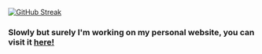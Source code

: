 <!--[![GitHub Streak](https://streak-stats.demolab.com/?user=Trizzole&theme=radical)](https://git.io/streak-stats)-->
[![GitHub Streak](https://streak-stats.demolab.com/?user=Trizzole)](https://git.io/streak-stats)
### Slowly but surely I'm working on my personal website, you can visit it [here!](https://thomasqmd.quarto.pub/website/)

<!--
**Trizzole/Trizzole** is a ✨ _special_ ✨ repository because its `README.md` (this file) appears on your GitHub profile.

Here are some ideas to get you started:

- 🔭 I’m currently working on ...
- 🌱 I’m currently learning ...
- 👯 I’m looking to collaborate on ...
- 🤔 I’m looking for help with ...
- 💬 Ask me about ...
- 📫 How to reach me: ...
- 😄 Pronouns: ...
- ⚡ Fun fact: ...
-->
